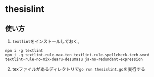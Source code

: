 # thesislint

## 使い方

1. `textlint`をインストールしておく。
```
npm i -g textlint
npm i -g textlint-rule-max-ten textlint-rule-spellcheck-tech-word textlint-rule-no-mix-dearu-desumasu ja-no-redundant-expression
```

2. texファイルがあるディレクトリで`go run thesislint.go`を実行する

